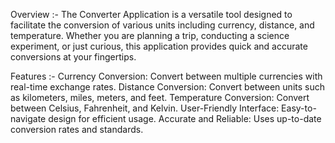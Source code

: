 Overview :-
The Converter Application is a versatile tool designed to facilitate the conversion of various units including currency, distance, and temperature. Whether you are planning a trip, conducting a science experiment, or just curious, this application provides quick and accurate conversions at your fingertips.

Features :-
Currency Conversion: Convert between multiple currencies with real-time exchange rates.
Distance Conversion: Convert between units such as kilometers, miles, meters, and feet.
Temperature Conversion: Convert between Celsius, Fahrenheit, and Kelvin.
User-Friendly Interface: Easy-to-navigate design for efficient usage.
Accurate and Reliable: Uses up-to-date conversion rates and standards.
